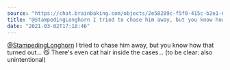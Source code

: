 ```yaml
---
source: "https://chat.brainbaking.com/objects/2e58289c-f5f0-415c-b2e1-62c74662aa16"
title: "@StampedingLonghorn I tried to chase him away, but you know how that turned out... 😼 There&#39;s ..."
date: "2021-03-02T17:18:46"
---
```


<span class="h-card"><a class="u-url mention" data-user="A4nwg4LYyh4WgrJOXg" href="https://social.linux.pizza/@StampedingLonghorn" rel="ugc">@<span>StampedingLonghorn</span></a></span> I tried to chase him away, but you know how that turned out... 😼 There&#39;s even cat hair inside the cases... (to be clear: also unintentional)
  